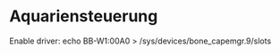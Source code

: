 Aquariensteuerung
=================
Enable driver:
echo BB-W1:00A0 > /sys/devices/bone_capemgr.9/slots
